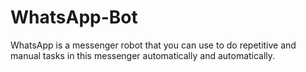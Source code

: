 # WhatsApp-Bot
WhatsApp is a messenger robot that you can use to do repetitive and manual tasks in this messenger automatically and automatically.

